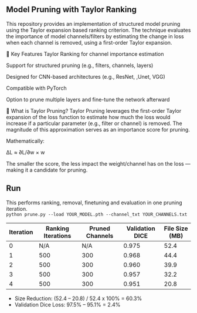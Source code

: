 ## Model Pruning with Taylor Ranking
This repository provides an implementation of structured model pruning using the Taylor expansion based ranking criterion. The technique evaluates the importance of model channels/filters by estimating the change in loss when each channel is removed, using a first-order Taylor expansion.

🚀 Key Features
Taylor Ranking for channel importance estimation

Support for structured pruning (e.g., filters, channels, layers)

Designed for CNN-based architectures (e.g., ResNet, ,Unet, VGG)

Compatible with PyTorch

Option to prune multiple layers and fine-tune the network afterward

📘 What is Taylor Pruning?
Taylor Pruning leverages the first-order Taylor expansion of the loss function to estimate how much the loss would increase if a particular parameter (e.g., filter or channel) is removed. The magnitude of this approximation serves as an importance score for pruning.

Mathematically:

ΔL ≈ ∂L/∂w × w

The smaller the score, the less impact the weight/channel has on the loss — making it a candidate for pruning.

## Run 
This performs ranking, removal, finetuning and evaluation in one pruning iteration.  
```python prune.py --load YOUR_MODEL.pth --channel_txt YOUR_CHANNELS.txt```


| Iteration | Ranking Iterations | Pruned Channels | Validation DICE | File Size (MB) |
|-----------|--------------------|------------------|------------------|----------------|
| 0         | N/A                | N/A              | 0.975            | 52.4           |
| 1         | 500                | 300              | 0.968            | 44.4           |
| 2         | 500                | 300              | 0.960            | 39.9           |
| 3         | 500                | 300              | 0.957            | 32.2           |
| 4         | 500                | 300              | 0.951            | 20.8           |

* Size Reduction: (52.4 – 20.8) / 52.4 x 100% = 60.3%
* Validation Dice Loss: 97.5% – 95.1% = 2.4%
